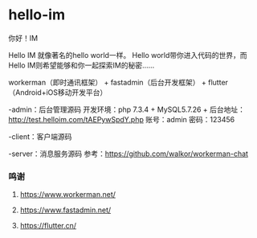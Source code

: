 # hello-im
你好！IM

Hello IM 就像著名的hello world一样。
Hello world带你进入代码的世界，而Hello IM则希望能够和你一起探索IM的秘密……


workerman（即时通讯框架） + fastadmin（后台开发框架） + flutter（Android+iOS移动开发平台）

-admin：后台管理源码
    开发环境：php 7.3.4 + MySQL5.7.26 + 
    后台地址：http://test.helloim.com/tAEPywSpdY.php
            账号：admin 密码：123456

-client：客户端源码

-server：消息服务源码
    参考：https://github.com/walkor/workerman-chat

### 鸣谢

1. https://www.workerman.net/

2. https://www.fastadmin.net/

3. https://flutter.cn/